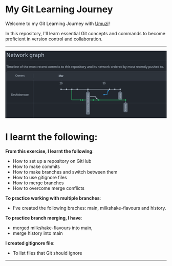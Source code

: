 # My Git Learning Journey

Welcome to my Git Learning Journey with [Umuzi](http://www.umuzi.org/)!

In this repository, I'll learn essential Git concepts and commands
to become proficient in version control and collaboration.

---

![Network Graph Image](network-graph.png)

# I learnt the following:

**From this exercise, I learnt the following**:

-   How to set up a repository on GitHub
-   How to make commits
-   How to make branches and switch between them
-   How to use gitignore files
-   How to merge branches
-   How to overcome merge conflicts

**To practice working with multiple branches**:

-   I've created the following braches: main, milkshake-flavours and history.

**To practice branch merging, I have**:

-   merged milkshake-flavours into main,
-   merge history into main

**I created gitignore file**:

-   To list files that Git should ignore

---
